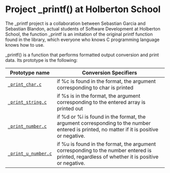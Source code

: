 <h1 class="gap">Project _printf() at Holberton School</h1>
<p dir="auto">The _printf project is a collaboration between Sebastian Garcia and Sebastian Blandon, actual students of Software Development at Holberton School, the function _printf is an imitation of the original printf function found in the <stdio.h> library, which everyone who knows C programming language knows how to use.</p>
<p dir="auto">_printf() is a function that performs formatted output conversion and print data. Its prototype is the following:</p>

<table>
<thead>
<tr>
<th>Prototype name</th>
<th>Conversion Specifiers</th>
</tr>
</thead>
<tbody>
<tr>
<td><a href="https://github.com/SebasGTX1/printf/blob/master/_print_char.c"><code>_print_char.c</code></a></td>
<td>if %c is found in the format, the argument corresponding to char is printed</td>
</tr>
<tr>
<td><a href="https://github.com/SebasGTX1/printf/blob/master/_print_string.c"><code>_print_string.c</code></a></td>
<td>if %s is in the format, the argument corresponding to the entered array is printed out</td>
</tr>
<tr>
<td><a href="https://github.com/SebasGTX1/printf/blob/master/_print_number.c"><code>_print_number.c</code></a></td>
<td>if %d or %i is found in the format, the argument corresponding to the number entered is printed, no matter if it is positive or negative.</td>
</tr>
<tr>
<td><a href="https://github.com/SebasGTX1/printf/blob/master/_print_u_number.c"><code>_print_u_number.c</code></a></td>
<td>if %u is found in the format, the argument corresponding to the number entered is printed, regardless of whether it is positive or negative.</td>
</tr>
